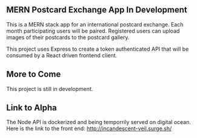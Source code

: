 ## MERN Postcard Exchange App In Development
This is a MERN stack app for an international postcard exchange. Each month participating users will be paired. Registered users can upload images of their postcards to the postcard gallery.

This project uses Express to create a token authenticated API that will be consumed by a React driven frontend client.

## More to Come
This project is still in development.

## Link to Alpha
The Node API is dockerized and being temporrily served on digital ocean. Here is the link to the front end:
http://incandescent-veil.surge.sh/